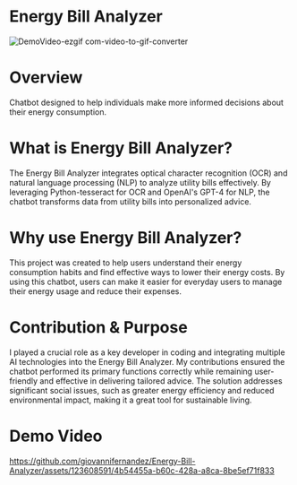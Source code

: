 # Energy Bill Analyzer
![DemoVideo-ezgif com-video-to-gif-converter](https://github.com/giovannifernandez/Energy-Bill-Analyzer/assets/123608591/f8c15030-b888-4354-8c13-4b7248d9fd01)

# Overview
Chatbot designed to help individuals make more informed decisions about their energy consumption.

# What is Energy Bill Analyzer?
The Energy Bill Analyzer integrates optical character recognition (OCR) and natural language processing (NLP) to analyze utility bills effectively. By leveraging Python-tesseract for OCR and OpenAI's GPT-4 for NLP, the chatbot transforms data from utility bills into personalized advice.

# Why use Energy Bill Analyzer?
This project was created to help users understand their energy consumption habits and find effective ways to lower their energy costs. By using this chatbot, users can make it easier for everyday users to manage their energy usage and reduce their expenses.

# Contribution & Purpose
I played a crucial role as a key developer in coding and integrating multiple AI technologies into the Energy Bill Analyzer. My contributions ensured the chatbot performed its primary functions correctly while remaining user-friendly and effective in delivering tailored advice. The solution addresses significant social issues, such as greater energy efficiency and reduced environmental impact, making it a great tool for sustainable living.

# Demo Video
https://github.com/giovannifernandez/Energy-Bill-Analyzer/assets/123608591/4b54455a-b60c-428a-a8ca-8be5ef71f833
